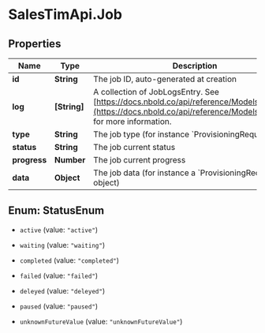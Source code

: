 # SalesTimApi.Job

## Properties

Name | Type | Description | Notes
------------ | ------------- | ------------- | -------------
**id** | **String** | The job ID, auto-generated at creation | [optional] 
**log** | **[String]** | A collection of JobLogsEntry. See [https://docs.nbold.co/api/reference/Models/JobLogs](https://docs.nbold.co/api/reference/Models/JobLogs) for more information. | [optional] 
**type** | **String** | The job type (for instance &#x60;ProvisioningRequest&#x60;) | [optional] 
**status** | **String** | The job current status | [optional] 
**progress** | **Number** | The job current progress | [optional] 
**data** | **Object** | The job data (for instance a &#x60;ProvisioningRequest&#x60; object) | [optional] 



## Enum: StatusEnum


* `active` (value: `"active"`)

* `waiting` (value: `"waiting"`)

* `completed` (value: `"completed"`)

* `failed` (value: `"failed"`)

* `deleyed` (value: `"deleyed"`)

* `paused` (value: `"paused"`)

* `unknownFutureValue` (value: `"unknownFutureValue"`)




